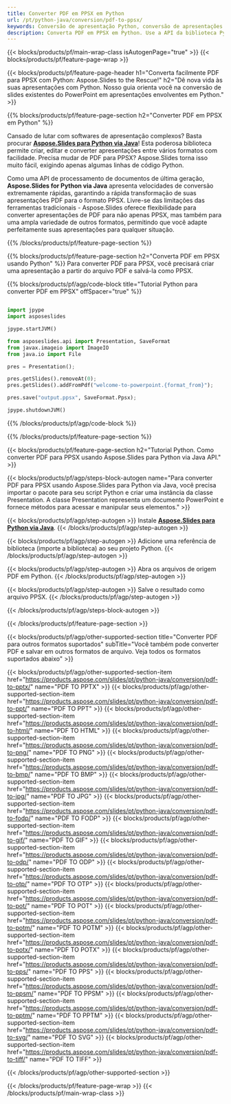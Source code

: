 ```yaml
---
title: Converter PDF em PPSX em Python
url: /pt/python-java/conversion/pdf-to-ppsx/
keywords: Conversão de apresentação Python, conversão de apresentações para Python, Python para apresentações, Aspose.Slides Python, conversão de PDF para PPSX, biblioteca de apresentação Python
description: Converta PDF em PPSX em Python. Use a API da biblioteca Python para converter arquivos PDF em PPSX
---
```


{{< blocks/products/pf/main-wrap-class isAutogenPage="true" >}}
{{< blocks/products/pf/feature-page-wrap >}}

{{< blocks/products/pf/feature-page-header h1="Converta facilmente PDF para PPSX com Python: Aspose.Slides to the Rescue!" h2="Dê nova vida às suas apresentações com Python. Nosso guia orienta você na conversão de slides existentes do PowerPoint em apresentações envolventes em Python." >}}

{{% blocks/products/pf/feature-page-section h2="Converter PDF em PPSX em Python" %}}

Cansado de lutar com softwares de apresentação complexos? Basta procurar [**Aspose.Slides para Python via Java**](https://products.aspose.com/slides/pt/python-java/)! Esta poderosa biblioteca permite criar, editar e converter apresentações entre vários formatos com facilidade. Precisa mudar de PDF para PPSX? Aspose.Slides torna isso muito fácil, exigindo apenas algumas linhas de código Python.

Como uma API de processamento de documentos de última geração, **Aspose.Slides for Python via Java** apresenta velocidades de conversão extremamente rápidas, garantindo a rápida transformação de suas apresentações PDF para o formato PPSX. Livre-se das limitações das ferramentas tradicionais - Aspose.Slides oferece flexibilidade para converter apresentações de PDF para não apenas PPSX, mas também para uma ampla variedade de outros formatos, permitindo que você adapte perfeitamente suas apresentações para qualquer situação.

{{% /blocks/products/pf/feature-page-section %}}

{{% blocks/products/pf/feature-page-section  h2="Converta PDF em PPSX usando Python" %}}
Para converter PDF para PPSX, você precisará criar uma apresentação a partir do arquivo PDF e salvá-la como PPSX.

{{% blocks/products/pf/agp/code-block title="Tutorial Python para converter PDF em PPSX" offSpacer="true" %}}

```python

import jpype
import asposeslides

jpype.startJVM()

from asposeslides.api import Presentation, SaveFormat
from javax.imageio import ImageIO
from java.io import File

pres = Presentation();

pres.getSlides().removeAt(0);
pres.getSlides().addFromPdf("welcome-to-powerpoint.{format_from}");

pres.save("output.ppsx", SaveFormat.Ppsx);

jpype.shutdownJVM()

```


{{% /blocks/products/pf/agp/code-block %}}

{{% /blocks/products/pf/feature-page-section %}}

{{< blocks/products/pf/feature-page-section  h2="Tutorial Python. Como converter PDF para PPSX usando Aspose.Slides para Python via Java API." >}}

{{< blocks/products/pf/agp/steps-block-autogen name="Para converter PDF para PPSX usando Aspose.Slides para Python via Java, você precisa importar o pacote para seu script Python e criar uma instância da classe Presentation. A classe Presentation representa um documento PowerPoint e fornece métodos para acessar e manipular seus elementos." >}}

{{< blocks/products/pf/agp/step-autogen >}}
Instale [**Aspose.Slides para Python via Java**](https://products.aspose.com/slides/pt/python-java/).
{{< /blocks/products/pf/agp/step-autogen >}}

{{< blocks/products/pf/agp/step-autogen >}}
Adicione uma referência de biblioteca (importe a biblioteca) ao seu projeto Python.
{{< /blocks/products/pf/agp/step-autogen >}}

{{< blocks/products/pf/agp/step-autogen >}}
Abra os arquivos de origem PDF em Python.
{{< /blocks/products/pf/agp/step-autogen >}}

{{< blocks/products/pf/agp/step-autogen >}}
Salve o resultado como arquivo PPSX.
{{< /blocks/products/pf/agp/step-autogen >}}

{{< /blocks/products/pf/agp/steps-block-autogen >}}

{{< /blocks/products/pf/feature-page-section >}}

{{< blocks/products/pf/agp/other-supported-section title="Converter PDF para outros formatos suportados" subTitle="Você também pode converter PDF e salvar em outros formatos de arquivo. Veja todos os formatos suportados abaixo" >}}

{{< blocks/products/pf/agp/other-supported-section-item href="https://products.aspose.com/slides/pt/python-java/conversion/pdf-to-pptx/" name="PDF TO PPTX" >}}
{{< blocks/products/pf/agp/other-supported-section-item href="https://products.aspose.com/slides/pt/python-java/conversion/pdf-to-ppt/" name="PDF TO PPT" >}}
{{< blocks/products/pf/agp/other-supported-section-item href="https://products.aspose.com/slides/pt/python-java/conversion/pdf-to-html/" name="PDF TO HTML" >}}
{{< blocks/products/pf/agp/other-supported-section-item href="https://products.aspose.com/slides/pt/python-java/conversion/pdf-to-png/" name="PDF TO PNG" >}}
{{< blocks/products/pf/agp/other-supported-section-item href="https://products.aspose.com/slides/pt/python-java/conversion/pdf-to-bmp/" name="PDF TO BMP" >}}
{{< blocks/products/pf/agp/other-supported-section-item href="https://products.aspose.com/slides/pt/python-java/conversion/pdf-to-jpg/" name="PDF TO JPG" >}}
{{< blocks/products/pf/agp/other-supported-section-item href="https://products.aspose.com/slides/pt/python-java/conversion/pdf-to-fodp/" name="PDF TO FODP" >}}
{{< blocks/products/pf/agp/other-supported-section-item href="https://products.aspose.com/slides/pt/python-java/conversion/pdf-to-gif/" name="PDF TO GIF" >}}
{{< blocks/products/pf/agp/other-supported-section-item href="https://products.aspose.com/slides/pt/python-java/conversion/pdf-to-odp/" name="PDF TO ODP" >}}
{{< blocks/products/pf/agp/other-supported-section-item href="https://products.aspose.com/slides/pt/python-java/conversion/pdf-to-otp/" name="PDF TO OTP" >}}
{{< blocks/products/pf/agp/other-supported-section-item href="https://products.aspose.com/slides/pt/python-java/conversion/pdf-to-pot/" name="PDF TO POT" >}}
{{< blocks/products/pf/agp/other-supported-section-item href="https://products.aspose.com/slides/pt/python-java/conversion/pdf-to-potm/" name="PDF TO POTM" >}}
{{< blocks/products/pf/agp/other-supported-section-item href="https://products.aspose.com/slides/pt/python-java/conversion/pdf-to-potx/" name="PDF TO POTX" >}}
{{< blocks/products/pf/agp/other-supported-section-item href="https://products.aspose.com/slides/pt/python-java/conversion/pdf-to-pps/" name="PDF TO PPS" >}}
{{< blocks/products/pf/agp/other-supported-section-item href="https://products.aspose.com/slides/pt/python-java/conversion/pdf-to-ppsm/" name="PDF TO PPSM" >}}
{{< blocks/products/pf/agp/other-supported-section-item href="https://products.aspose.com/slides/pt/python-java/conversion/pdf-to-pptm/" name="PDF TO PPTM" >}}
{{< blocks/products/pf/agp/other-supported-section-item href="https://products.aspose.com/slides/pt/python-java/conversion/pdf-to-svg/" name="PDF TO SVG" >}}
{{< blocks/products/pf/agp/other-supported-section-item href="https://products.aspose.com/slides/pt/python-java/conversion/pdf-to-tiff/" name="PDF TO TIFF" >}}


{{< /blocks/products/pf/agp/other-supported-section >}}

{{< /blocks/products/pf/feature-page-wrap >}}
{{< /blocks/products/pf/main-wrap-class >}}